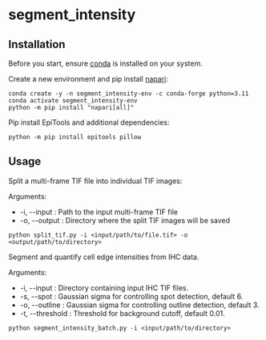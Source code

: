 # **segment_intensity**

## Installation
Before you start, ensure [conda](https://conda.io/projects/conda/en/latest/user-guide/install/index.html) is installed on your system.

Create a new environment and pip install [napari](https://napari.org/stable/tutorials/fundamentals/installation.html#installation):
```
conda create -y -n segment_intensity-env -c conda-forge python=3.11
conda activate segment_intensity-env
python -m pip install "napari[all]"
```

Pip install EpiTools and additional dependencies:
```
python -m pip install epitools pillow
```

## Usage
Split a multi-frame TIF file into individual TIF images:

Arguments:
* -i, --input : Path to the input multi-frame TIF file
* -o, --output : Directory where the split TIF images will be saved

```
python split_tif.py -i <input/path/to/file.tif> -o <output/path/to/directory>
```

Segment and quantify cell edge intensities from IHC data.

Arguments:
* -i, --input : Directory containing input IHC TIF files.
* -s, --spot : Gaussian sigma for controlling spot detection, default 6.
* -o, --outline : Gaussian sigma for controlling outline detection, default 3.
* -t, --threshold : Threshold for background cutoff, default 0.01.

```
python segment_intensity_batch.py -i <input/path/to/directory>
```
